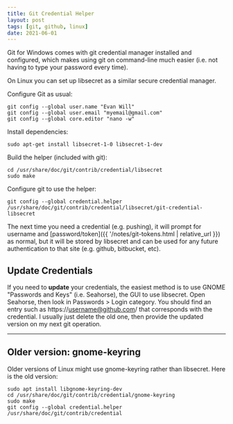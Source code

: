 ```yaml
---
title: Git Credential Helper 
layout: post
tags: [git, github, linux]
date: 2021-06-01
---
```


Git for Windows comes with git credential manager installed and configured, which makes using git on command-line much easier (i.e. not having to type your password every time). 

On Linux you can set up libsecret as a similar secure credential manager.

Configure Git as usual:

```
git config --global user.name "Evan Will"
git config --global user.email "myemail@gmail.com"
git config --global core.editor "nano -w"
```

Install dependencies:

`sudo apt-get install libsecret-1-0 libsecret-1-dev`

Build the helper (included with git):

```
cd /usr/share/doc/git/contrib/credential/libsecret
sudo make
```

Configure git to use the helper:

`git config --global credential.helper /usr/share/doc/git/contrib/credential/libsecret/git-credential-libsecret`

The next time you need a credential (e.g. pushing), it will prompt for username and [password/token]({{ '/notes/git-tokens.html | relative_url }}) as normal, but it will be stored by libsecret and can be used for any future authentication to that site (e.g. github, bitbucket, etc). 

## Update Credentials 

If you need to **update** your credentials, the easiest method is to use GNOME "Passwords and Keys" (i.e. Seahorse), the GUI to use libsecret. 
Open Seahorse, then look in Passwords > Login category. 
You should find an entry such as https://username@github.com/ that corresponds with the credential. 
I usually just delete the old one, then provide the updated version on my next git operation. 

-------------

## Older version: gnome-keyring

Older versions of Linux might use gnome-keyring rather than libsecret. 
Here is the old version:

```
sudo apt install libgnome-keyring-dev
cd /usr/share/doc/git/contrib/credential/gnome-keyring
sudo make
git config --global credential.helper /usr/share/doc/git/contrib/credential
```
